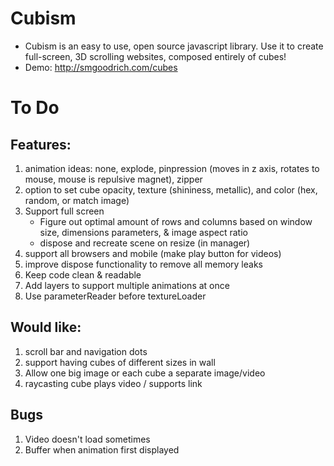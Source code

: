 # Cubism
- Cubism is an easy to use, open source javascript library. Use it to create full-screen, 3D scrolling websites, composed entirely of cubes!
- Demo: http://smgoodrich.com/cubes

# To Do
## Features:
1. animation ideas: none, explode, pinpression (moves in z axis, rotates to mouse, mouse is repulsive magnet), zipper
2. option to set cube opacity, texture (shininess, metallic), and color (hex, random, or match image)
3. Support full screen
    - Figure out optimal amount of rows and columns based on window size, dimensions parameters, & image aspect ratio
    - dispose and recreate scene on resize (in manager)
4. support all browsers and mobile (make play button for videos)
5. improve dispose functionality to remove all memory leaks
6. Keep code clean & readable
7. Add layers to support multiple animations at once
8. Use parameterReader before textureLoader

## Would like:
1. scroll bar and navigation dots
2. support having cubes of different sizes in wall
3. Allow one big image or each cube a separate image/video
4. raycasting cube plays video / supports link

## Bugs
1. Video doesn't load sometimes
2. Buffer when animation first displayed
